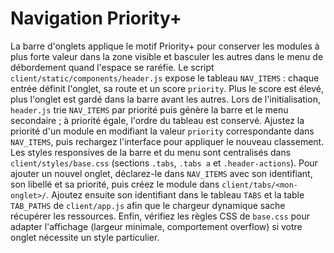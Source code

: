 # Navigation Priority+

La barre d'onglets applique le motif Priority+ pour conserver les modules à plus forte valeur dans la zone visible et basculer les autres dans le menu de débordement quand l'espace se raréfie.
Le script `client/static/components/header.js` expose le tableau `NAV_ITEMS` : chaque entrée définit l'onglet, sa route et un score `priority`. Plus le score est élevé, plus l'onglet est gardé dans la barre avant les autres.
Lors de l'initialisation, `header.js` trie `NAV_ITEMS` par priorité puis génère la barre et le menu secondaire ; à priorité égale, l'ordre du tableau est conservé.
Ajustez la priorité d'un module en modifiant la valeur `priority` correspondante dans `NAV_ITEMS`, puis rechargez l'interface pour appliquer le nouveau classement.
Les styles responsives de la barre et du menu sont centralisés dans `client/styles/base.css` (sections `.tabs`, `.tabs a` et `.header-actions`).
Pour ajouter un nouvel onglet, déclarez-le dans `NAV_ITEMS` avec son identifiant, son libellé et sa priorité, puis créez le module dans `client/tabs/<mon-onglet>/`.
Ajoutez ensuite son identifiant dans le tableau `TABS` et la table `TAB_PATHS` de `client/app.js` afin que le chargeur dynamique sache récupérer les ressources.
Enfin, vérifiez les règles CSS de `base.css` pour adapter l'affichage (largeur minimale, comportement overflow) si votre onglet nécessite un style particulier.
